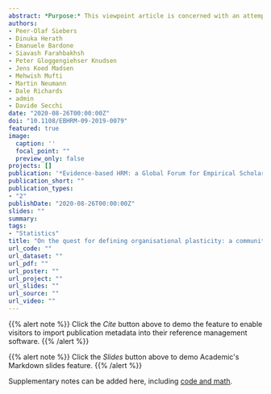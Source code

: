 ```yaml
---
abstract: *Purpose:* This viewpoint article is concerned with an attempt to advance organisational plasticity (OP) modelling concepts by using a novel community modelling framework (PhiloLab) from the social simulation community to drive the process of idea generation. In addition, the authors want to feed back their experience with PhiloLab as they believe that this way of idea generation could also be of interest to the wider evidence-based human resource management (EBHRM) community.
authors:
- Peer-Olaf Siebers
- Dinuka Herath
- Emanuele Bardone
- Siavash Farahbakhsh
- Peter Gloggengiehser Knudsen
- Jens Koed Madsen
- Mehwish Mufti
- Martin Neumann
- Dale Richards
- admin
- Davide Secchi
date: "2020-08-26T00:00:00Z"
doi: "10.1108/EBHRM-09-2019-0079"
featured: true
image:
  caption: ''
  focal_point: ""
  preview_only: false
projects: []
publication: '*Evidence-based HRM: a Global Forum for Empirical Scholarship, ??*, ??-??'
publication_short: ""
publication_types:
- "2"
publishDate: "2020-08-26T00:00:00Z"
slides: ""
summary:
tags:
- "Statistics"
title: "On the quest for defining organisational plasticity: a community modelling experiment"
url_code: ""
url_dataset: ""
url_pdf: ""
url_poster: ""
url_project: ""
url_slides: ""
url_source: ""
url_video: ""
---
```


{{% alert note %}}
Click the *Cite* button above to demo the feature to enable visitors to import publication metadata into their reference management software.
{{% /alert %}}

{{% alert note %}}
Click the *Slides* button above to demo Academic's Markdown slides feature.
{{% /alert %}}

Supplementary notes can be added here, including [code and math](https://sourcethemes.com/academic/docs/writing-markdown-latex/).
